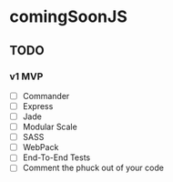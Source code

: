 # comingSoonJS

## TODO
### v1 MVP

- [ ] Commander
- [ ] Express
- [ ] Jade
- [ ] Modular Scale
- [ ] SASS
- [ ] WebPack
- [ ] End-To-End Tests
- [ ] Comment the phuck out of your code